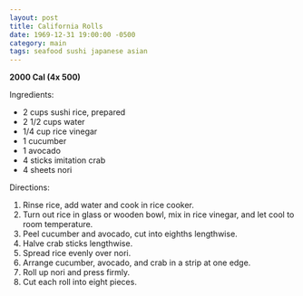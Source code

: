 ```yaml
---
layout: post
title: California Rolls
date: 1969-12-31 19:00:00 -0500
category: main
tags: seafood sushi japanese asian
---
```

<b>2000 Cal (4x 500)</b>
<p>Ingredients:</p><ul>
<li>2 cups	sushi rice, prepared</li>
<li>2 1/2 cups	water</li>
<li>1/4 cup	rice vinegar</li>
<li>1	cucumber</li>
<li>1	avocado</li>
<li>4 sticks	imitation crab</li>
<li>4 sheets	nori</li>
</ul>
<p>Directions:</p>
<ol>
<li>Rinse rice, add water and cook in rice cooker.</li>
<li>Turn out rice in glass or wooden bowl, mix in rice vinegar, and let cool to room temperature.</li>
<li>Peel cucumber and avocado, cut into eighths lengthwise.</li>
<li>Halve crab sticks lengthwise.</li>
<li>Spread rice evenly over nori.</li>
<li>Arrange cucumber, avocado, and crab in a strip at one edge.</li>
<li>Roll up nori and press firmly.</li>
<li>Cut each roll into eight pieces.</li>
</ol>
